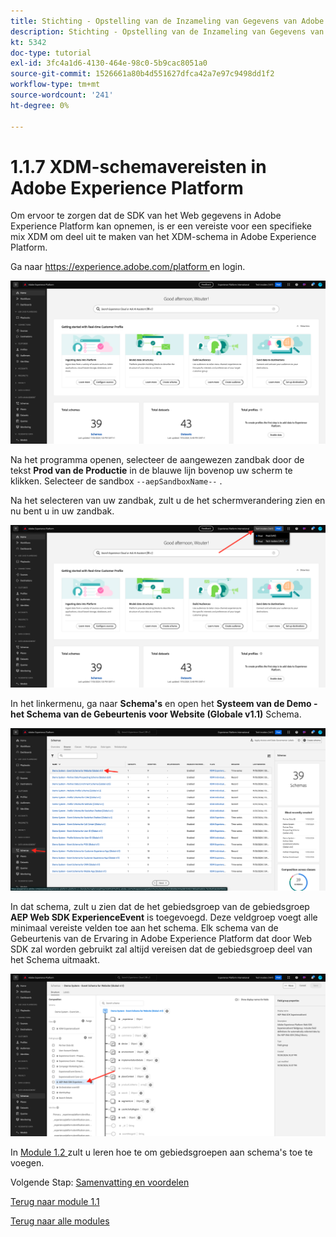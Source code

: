 ```yaml
---
title: Stichting - Opstelling van de Inzameling van Gegevens van Adobe Experience Platform en de uitbreiding van SDK van het Web - vereisten van het Schema XDM in Adobe Experience Platform
description: Stichting - Opstelling van de Inzameling van Gegevens van Adobe Experience Platform en de uitbreiding van SDK van het Web - vereisten van het Schema XDM in Adobe Experience Platform
kt: 5342
doc-type: tutorial
exl-id: 3fc4a1d6-4130-464e-98c0-5b9cac8051a0
source-git-commit: 1526661a80b4d551627dfca42a7e97c9498dd1f2
workflow-type: tm+mt
source-wordcount: '241'
ht-degree: 0%

---
```


# 1.1.7 XDM-schemavereisten in Adobe Experience Platform

Om ervoor te zorgen dat de SDK van het Web gegevens in Adobe Experience Platform kan opnemen, is er een vereiste voor een specifieke mix XDM om deel uit te maken van het XDM-schema in Adobe Experience Platform.

Ga naar [ https://experience.adobe.com/platform ](https://experience.adobe.com/platform) en login.

![ Debugger AEP ](./images/exp1.png)

Na het programma openen, selecteer de aangewezen zandbak door de tekst **Prod van de Productie** in de blauwe lijn bovenop uw scherm te klikken. Selecteer de sandbox `--aepSandboxName--` .

Na het selecteren van uw zandbak, zult u de het schermverandering zien en nu bent u in uw zandbak.

![ Debugger AEP ](./images/exp2.png)

In het linkermenu, ga naar **Schema&#39;s** en open het **Systeem van de Demo - het Schema van de Gebeurtenis voor Website (Globale v1.1)** Schema.

![ Debugger AEP ](./images/exp3.png)

In dat schema, zult u zien dat de het gebiedsgroep van de gebiedsgroep **AEP Web SDK ExperienceEvent** is toegevoegd. Deze veldgroep voegt alle minimaal vereiste velden toe aan het schema. Elk schema van de Gebeurtenis van de Ervaring in Adobe Experience Platform dat door Web SDK zal worden gebruikt zal altijd vereisen dat de gebiedsgroep deel van het Schema uitmaakt.

![ Debugger AEP ](./images/exp4.png)

In [ Module 1.2 ](./../module1.2/data-ingestion.md) zult u leren hoe te om gebiedsgroepen aan schema&#39;s toe te voegen.

Volgende Stap: [ Samenvatting en voordelen ](./summary.md)

[Terug naar module 1.1](./data-ingestion-launch-web-sdk.md)

[Terug naar alle modules](./../../../overview.md)
